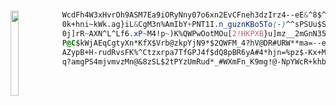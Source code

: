#

  [<img src="./eddie.gif" align="left" height="135.5" width="15.8%">](https://www.youtube.com/watch?v=0O2aH4XLbto)
  <img align="left" src="" width="0" />
  
```css
WcdFh4W3xHvrOh9ASM7Ea9iORyNny07o6xn2EvCFneh3dzIrz4--eE&^8$^Qh##W&H!$x@B28PPysJccV8!YxWMT?bVw
0k+hni~kWk.ag}iL&CgM3n%AmIbY+PNT1I.n_guznKBo5To(-)^^sPSUu$SyJmg2?9%WYE6uPzfG&rCk9N$d+b=zzT-b
0j]rR~AXN^L^Lf6.xP~M4!p~)K%QWPwOotMOu[2!HKPXB}u]mz__2mGnN353r9^uFcRgQzVhmmBqQGxFhjA+t#GW6q!$
P@C$kWjAEqCgtyXn*KfX$Vrb@zkpYjN9*$2QWFM_4?hV@DR#URW**ma=--eE&^8$^Qh##W&H!$x@B28PPysJccV8!YxW
AZypB+H-rudRvsFK%^Ctzxrpa7TfGPJ4f$dQ8pBR6yA#4*hjn=%pz$-Kx+MwCbX2u&GcXwB2SpV4xy7Jeb^$7X+w!_EQ
q?amgPS4mjvmvzMn@&8zSL$2tPYzUmRud*_#WXmFn_K9mg!@-NpYWcR+khbVT7RrWfRvQ^&CxqAy3CNT?tN*rYZzds-b
```
